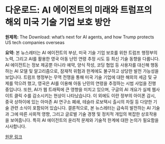 # 다운로드: AI 에이전트의 미래와 트럼프의 해외 미국 기술 기업 보호 방안

**원제목:** The Download: what’s next for AI agents, and how Trump protects US tech companies overseas

**요약:** 본 뉴스레터는 AI 에이전트의 부상, 미국 기술 기업 보호를 위한 트럼프 행정부의 노력, 그리고 AI를 활용한 영국 아동 난민 연령 추정 시도 등 최신 기술 동향을 다룹니다.  AI 에이전트는 정보 제공뿐 아니라 예약, 양식 작성, 코딩 협업 등 사용자를 대신해 행동하는 AI 모델 및 알고리즘으로,  잠재적 위험과 한계에도 불구하고  상당한 발전 가능성을 보입니다.  트럼프 행정부는 무역 전쟁을 통해 미국 기술 기업에 대한 해외의 세금 및 규제를 막으려 했고, 영국은 AI를 이용해 아동 난민의 연령을 추정하는 시범 사업을 진행 중입니다.  또한, AI가 웹 트래픽에 큰 영향을 미치고 있으며,  구글의 AI 개요가 실제 웹사이트 클릭 수를 감소시키는 현상이 나타났습니다. 이 외에도 이란 정부의 아이폰 감시, 중국 상하이에 있는 아마존 AI 연구소 폐쇄, 테슬라 로보택시 출시의 차질 등 다양한 기술 관련 소식이 포함되어 있습니다.  결론적으로, 본 뉴스레터는  급속히 발전하는 AI 기술과 그에 따른 사회적 영향, 그리고 글로벌 기술 경쟁 및 정치적 개입의 복잡한 상호작용을 보여줍니다.  특히 AI 에이전트의 윤리적 문제와 기술적 한계에 대한 논의가 필요함을 시사합니다.

[원문 링크](https://www.technologyreview.com/2025/07/23/1120571/the-download-whats-next-for-ai-agents-and-how-trump-protects-us-tech-companies-overseas/)
